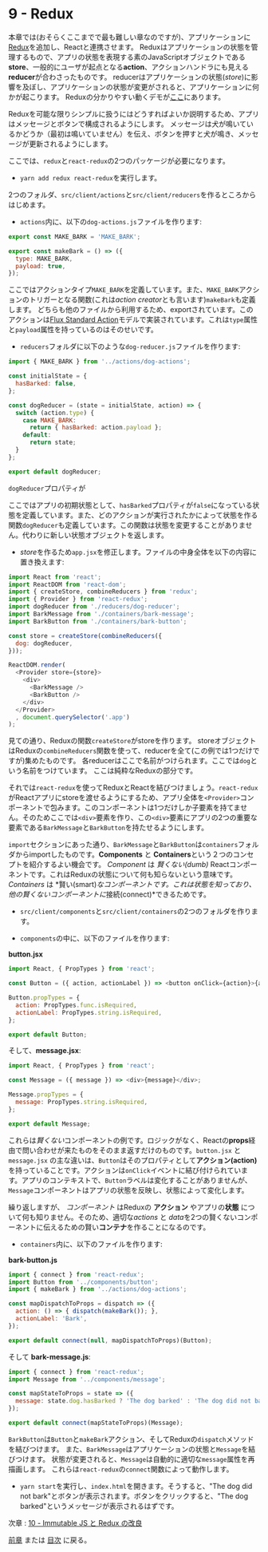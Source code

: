 # 9 - Redux

本章では(おそらくここまでで最も難しい章なのですが)、アプリケーションに[Redux](http://redux.js.org/)を追加し、Reactと連携させます。
Reduxはアプリケーションの状態を管理するもので、アプリの状態を表現する素のJavaScriptオブジェクトである**store**、一般的にユーザが起点となる**action**、アクションハンドラにも見える**reducer**が合わさったものです。
reducerはアプリケーションの状態(*store*)に影響を及ぼし、アプリケーションの状態が変更がされると、アプリケーションに何かが起こります。
Reduxの分かりやすい動くデモが<a href="http://slides.com/jenyaterpil/redux-from-twitter-hype-to-production#/9">ここ</a>にあります。


Reduxを可能な限りシンプルに扱うにはどうすればよいか説明するため、アプリはメッセージとボタンで構成されるようにします。
メッセージは犬が鳴いているかどうか（最初は鳴いていません）を伝え、ボタンを押すと犬が鳴き、メッセージが更新されるようにします。

ここでは、`redux`と`react-redux`の2つのパッケージが必要になります。

- `yarn add redux react-redux`を実行します。

2つのフォルダ、`src/client/actions`と`src/client/reducers`を作るところからはじめます。

- `actions`内に、以下の`dog-actions.js`ファイルを作ります:

```javascript
export const MAKE_BARK = 'MAKE_BARK';

export const makeBark = () => ({
  type: MAKE_BARK,
  payload: true,
});
```

ここではアクションタイプ`MAKE_BARK`を定義しています。また、`MAKE_BARK`アクションのトリガーとなる関数(これは*action creator*とも言います)`makeBark`も定義します。
どちらも他のファイルから利用するため、exportされています。このアクションは[Flux Standard Action](https://github.com/acdlite/flux-standard-action)モデルで実装されています。これは`type`属性と`payload`属性を持っているのはそのせいです。

- `reducers`フォルダに以下のような`dog-reducer.js`ファイルを作ります:

```javascript
import { MAKE_BARK } from '../actions/dog-actions';

const initialState = {
  hasBarked: false,
};

const dogReducer = (state = initialState, action) => {
  switch (action.type) {
    case MAKE_BARK:
      return { hasBarked: action.payload };
    default:
      return state;
  }
};

export default dogReducer;
```


`dogReducer`プロパティが

ここではアプリの初期状態として、`hasBarked`プロパティが`false`になっている状態を定義しています。また、どのアクションが実行されたかによって状態を作る関数`dogReducer`も定義しています。この関数は状態を変更することがありません。代わりに新しい状態オブジェクトを返します。

- *store*を作るため`app.jsx`を修正します。ファイルの中身全体を以下の内容に置き換えます:

```javascript
import React from 'react';
import ReactDOM from 'react-dom';
import { createStore, combineReducers } from 'redux';
import { Provider } from 'react-redux';
import dogReducer from './reducers/dog-reducer';
import BarkMessage from './containers/bark-message';
import BarkButton from './containers/bark-button';

const store = createStore(combineReducers({
  dog: dogReducer,
}));

ReactDOM.render(
  <Provider store={store}>
    <div>
      <BarkMessage />
      <BarkButton />
    </div>
  </Provider>
  , document.querySelector('.app')
);
```

見ての通り、Reduxの関数`createStore`がstoreを作ります。
storeオブジェクトはReduxの`combineReducers`関数を使って、reducerを全て(この例では1つだけですが)集めたものです。
各reducerはここで名前がつけられます。ここでは`dog`という名前をつけています。
ここは純粋なReduxの部分です。

それでは`react-redux`を使ってReduxとReactを結びつけましょう。`react-redux`がReactアプリにstoreを渡せるようにするため、アプリ全体を`<Provider>`コンポーネントで包みます。このコンポーネントは1つだけしか子要素を持てません。そのためここでは`<div>`要素を作り、この`<div>`要素にアプリの2つの重要な要素である`BarkMessage`と`BarkButton`を持たせるようにします。

`import`セクションにあった通り、`BarkMessage`と`BarkButton`は`containers`フォルダからimportしたものです。**Components** と **Containers**という２つのコンセプトを紹介するよい機会です。
*Component* は *賢くない(dumb)* Reactコンポーネントです。これはReduxの状態について何も知らないという意味です。*Containers* は *賢い(smart)*なコンポーネントです。これは状態を知っており、他の賢くないコンポーネントに*接続(connect)*できるためです。

- `src/client/components`と`src/client/containers`の2つのフォルダを作ります。

- `components`の中に、以下のファイルを作ります:

**button.jsx**

```javascript
import React, { PropTypes } from 'react';

const Button = ({ action, actionLabel }) => <button onClick={action}>{actionLabel}</button>;

Button.propTypes = {
  action: PropTypes.func.isRequired,
  actionLabel: PropTypes.string.isRequired,
};

export default Button;
```

そして、**message.jsx**:

```javascript
import React, { PropTypes } from 'react';

const Message = ({ message }) => <div>{message}</div>;

Message.propTypes = {
  message: PropTypes.string.isRequired,
};

export default Message;

```

これらは*賢くない*コンポーネントの例です。ロジックがなく、Reactの**props**経由で問い合わせが来たものをそのまま返すだけのものです。`button.jsx` と `message.jsx` の主な違いは、`Button`はそのプロパティとして**アクション(action)** を持っていることです。アクションは`onClick`イベントに結び付けられています。アプリのコンテキストで、`Button`ラベルは変化することがありませんが、`Message`コンポーネントはアプリの状態を反映し、状態によって変化します。

繰り返しますが、 *コンポーネント* はReduxの **アクション** やアプリの**状態** について何も知りません。そのため、適切な*actions* と *data*を2つの賢くないコンポーネントに伝えるための賢い**コンテナ**を作ることになるのです。

- `containers`内に、以下のファイルを作ります:

**bark-button.js**

```javascript
import { connect } from 'react-redux';
import Button from '../components/button';
import { makeBark } from '../actions/dog-actions';

const mapDispatchToProps = dispatch => ({
  action: () => { dispatch(makeBark()); },
  actionLabel: 'Bark',
});

export default connect(null, mapDispatchToProps)(Button);
```

そして **bark-message.js**:

```javascript
import { connect } from 'react-redux';
import Message from '../components/message';

const mapStateToProps = state => ({
  message: state.dog.hasBarked ? 'The dog barked' : 'The dog did not bark',
});

export default connect(mapStateToProps)(Message);
```

`BarkButton`は`Button`と`makeBark`アクション、そしてReduxの`dispatch`メソッドを結びつけます。
また、`BarkMessage`はアプリケーションの状態と`Message`を結びつけます。
状態が変更されると、`Message`は自動的に適切な`message`属性を再描画します。
これらは`react-redux`の`connect`関数によって動作します。

- `yarn start`を実行し、`index.html`を開きます。そうすると、"The dog did not bark"とボタンが表示されます。ボタンをクリックすると、"The dog barked"というメッセージが表示されるはずです。

次章 : [10 - Immutable JS と Redux の改良](/tutorial/10-immutable-redux-improvements)

[前章](/tutorial/8-react) または [目次](https://github.com/verekia/js-stack-from-scratch) に戻る。
